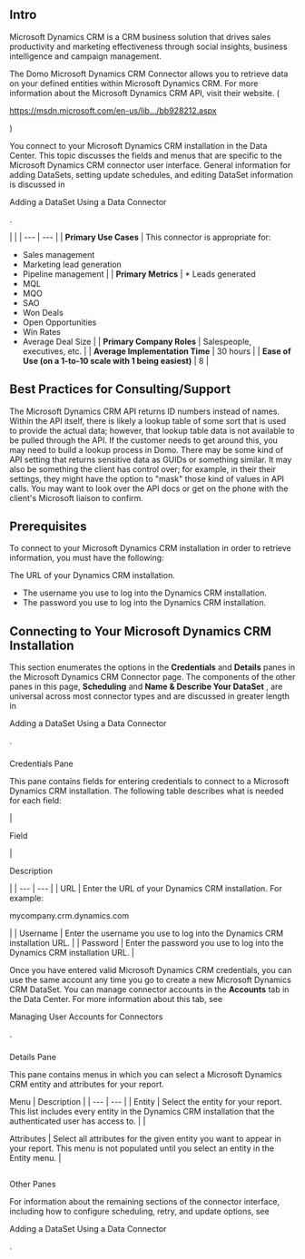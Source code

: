 

Intro
-------


 Microsoft Dynamics CRM is a CRM business solution that drives sales productivity and marketing effectiveness through social insights, business intelligence and campaign management.

The Domo Microsoft Dynamics CRM Connector allows you to retrieve data on your defined entities within Microsoft Dynamics CRM. For more information about the Microsoft Dynamics CRM API, visit their website. (

https://msdn.microsoft.com/en-us/lib.../bb928212.aspx

)


 You connect to your Microsoft Dynamics CRM installation in the Data Center. This topic discusses the fields and menus that are specific to the Microsoft Dynamics CRM connector user interface. General information for adding DataSets, setting update schedules, and editing DataSet information is discussed in

Adding a DataSet Using a Data Connector

.

  |  |
| --- | --- |
|
**Primary Use Cases**
 |
 This connector is appropriate for:
 * Sales management
* Marketing lead generation
* Pipeline management
 |
|
**Primary Metrics**
 | * Leads generated
* MQL
* MQO
* SAO
* Won Deals
* Open Opportunities
* Win Rates
* Average Deal Size
 |
|
**Primary Company Roles**
 |
 Salespeople, executives, etc.
  |
|
**Average Implementation Time**
 |
 30 hours
  |
|
**Ease of Use (on a 1-to-10 scale with 1 being easiest)**
 |
 8
  |

Best Practices for Consulting/Support
---------------------------------------

The Microsoft Dynamics CRM API returns ID numbers instead of names. Within the API itself, there is likely a lookup table of some sort that is used to provide the actual data; however, that lookup table data is not available to be pulled through the API. If the customer needs to get around this, you may need to build a lookup process in Domo. There may be some kind of API setting that returns sensitive data as GUIDs or something similar. It may also be something the client has control over; for example, in their their settings, they might have the option to "mask" those kind of values in API calls. You may want to look over the API docs or get on the phone with the client's Microsoft liaison to confirm.


 Prerequisites
---------------

To connect to your Microsoft Dynamics CRM installation in order to retrieve information, you must have the following:

 The URL of your Dynamics CRM installation.
* The username you use to log into the Dynamics CRM installation.
* The password you use to log into the Dynamics CRM installation.

Connecting to Your Microsoft Dynamics CRM Installation
--------------------------------------------------------


 This section enumerates the options in the
 **Credentials**
 and
 **Details**
 panes in the Microsoft Dynamics CRM Connector page. The components of the other panes in this page,
 **Scheduling**
 and
 **Name & Describe Your DataSet**
 , are universal across most connector types and are discussed in greater length in

Adding a DataSet Using a Data Connector

.


###

Credentials Pane


 This pane contains fields for entering credentials to connect to a Microsoft Dynamics CRM installation. The following table describes what is needed for each field:


|

Field

|

Description

|
| --- | --- |
|
 URL
  |
 Enter the URL of your Dynamics CRM installation. For example:

mycompany.crm.dynamics.com


 |
|
 Username
  |
 Enter the username you use to log into the Dynamics CRM installation URL.
  |
|
 Password
  |
 Enter the password you use to log into the Dynamics CRM installation URL.
  |


 Once you have entered valid Microsoft Dynamics CRM credentials, you can use the same account any time you go to create a new Microsoft Dynamics CRM DataSet. You can manage connector accounts in the
 **Accounts**
 tab in the Data Center. For more information about this tab, see

Managing User Accounts for Connectors

.


###
 Details Pane

This pane contains menus in which you can select a Microsoft Dynamics CRM entity and attributes for your report.


 Menu
  |
 Description
  |
| --- | --- |
|
 Entity
  |
 Select the entity for your report. This list includes every entity in the Dynamics CRM installation that the authenticated user has access to.
  |
|

Attributes
  |
 Select all attributes for the given entity you want to appear in your report. This menu is not populated until you select an entity in the Entity menu.
  |

##
 Other Panes

For information about the remaining sections of the connector interface, including how to configure scheduling, retry, and update options, see

Adding a DataSet Using a Data Connector

.


